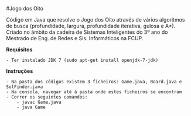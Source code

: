 #Jogo dos Oito

Código em Java que resolve o Jogo dos Oito através de vários algoritmos de busca (profundidade, largura, profundidade iterativa, gulosa e A*). Criado no âmbito da cadeira de Sistemas Inteligentes do 3º ano do Mestrado de Eng. de Redes e Sis. Informáticos na FCUP.

**Requisitos**

	- Ter instalado JDK 7 (sudo apt-get install openjdk-7-jdk)

**Instruções**

	- Na pasta dos códigos existem 3 ficheiros: Game.java, Board.java e SolFinder.java
	- Na consola, navegar até à pasta onde estes ficheiros se encontram
	- Correr os seguintes comandos:
		- javac Game.java
		- java Game
